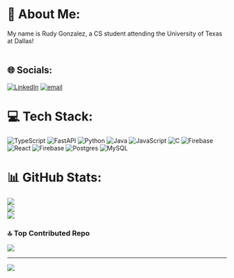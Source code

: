 # 💫 About Me:
My name is Rudy Gonzalez, a CS student attending the University of Texas at Dallas!<br><br/>


## 🌐 Socials:
[![LinkedIn](https://img.shields.io/badge/LinkedIn-%230077B5.svg?logo=linkedin&logoColor=white)](https://linkedin.com/in/https://www.linkedin.com/in/rodolfo-gonzalez-1b984923b/) [![email](https://img.shields.io/badge/Email-D14836?logo=gmail&logoColor=white)](mailto:rudygon822@gmail.com) 

# 💻 Tech Stack:
![TypeScript](https://img.shields.io/badge/typescript-%23007ACC.svg?style=for-the-badge&logo=typescript&logoColor=white) ![FastAPI](https://img.shields.io/badge/FastAPI-005571?style=for-the-badge&logo=fastapi) ![Python](https://img.shields.io/badge/python-3670A0?style=for-the-badge&logo=python&logoColor=ffdd54) ![Java](https://img.shields.io/badge/java-%23ED8B00.svg?style=for-the-badge&logo=openjdk&logoColor=white) ![JavaScript](https://img.shields.io/badge/javascript-%23323330.svg?style=for-the-badge&logo=javascript&logoColor=%23F7DF1E) ![C](https://img.shields.io/badge/c-%2300599C.svg?style=for-the-badge&logo=c&logoColor=white) ![Firebase](https://img.shields.io/badge/firebase-%23039BE5.svg?style=for-the-badge&logo=firebase) ![React](https://img.shields.io/badge/react-%2320232a.svg?style=for-the-badge&logo=react&logoColor=%2361DAFB) ![Firebase](https://img.shields.io/badge/firebase-a08021?style=for-the-badge&logo=firebase&logoColor=ffcd34) ![Postgres](https://img.shields.io/badge/postgres-%23316192.svg?style=for-the-badge&logo=postgresql&logoColor=white) ![MySQL](https://img.shields.io/badge/mysql-4479A1.svg?style=for-the-badge&logo=mysql&logoColor=white)
# 📊 GitHub Stats:
![](https://github-readme-stats.vercel.app/api?username=rudyg16&theme=dark&hide_border=false&include_all_commits=false&count_private=false)<br/>
![](https://nirzak-streak-stats.vercel.app/?user=rudyg16&theme=dark&hide_border=false)<br/>
![](https://github-readme-stats.vercel.app/api/top-langs/?username=rudyg16&theme=dark&hide_border=false&include_all_commits=false&count_private=false&layout=compact)

### 🔝 Top Contributed Repo
![](https://github-contributor-stats.vercel.app/api?username=rudyg16&limit=5&theme=dark&combine_all_yearly_contributions=true)

---
[![](https://visitcount.itsvg.in/api?id=rudyg16&icon=0&color=0)](https://visitcount.itsvg.in)

<!-- Proudly created with GPRM ( https://gprm.itsvg.in ) -->
